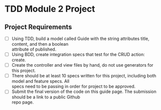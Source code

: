 # TDD Module 2 Project

## Project Requirements
 * [ ] Using TDD, build a model called Guide with the string attributes title, content, and then a boolean 			      
       attribute of published.
 * [ ] Using BDD, create integration specs that test for the CRUD action: create.
 * [ ] Create the controller and view files by hand, do not use generators for this project. 
 * [ ] There should be at least 10 specs written for this project, including both model and feature specs. All 			  
       specs need to be passing in order for project to be approved.
 * [ ] Submit the final version of the code on this guide page. The submission should be a link to a public Github 		  
       repo page.
